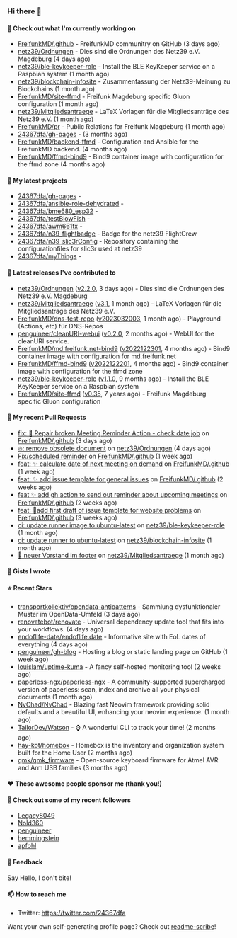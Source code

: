 ### Hi there 👋

#### 👷 Check out what I'm currently working on

- [FreifunkMD/.github](https://github.com/FreifunkMD/.github) - FreifunkMD communitry on GitHub (3 days ago)
- [netz39/Ordnungen](https://github.com/netz39/Ordnungen) - Dies sind die Ordnungen des Netz39 e.V. Magdeburg (4 days ago)
- [netz39/ble-keykeeper-role](https://github.com/netz39/ble-keykeeper-role) - Install the BLE KeyKeeper service on a Raspbian system (1 month ago)
- [netz39/blockchain-infosite](https://github.com/netz39/blockchain-infosite) - Zusammenfassung der Netz39-Meinung zu Blockchains (1 month ago)
- [FreifunkMD/site-ffmd](https://github.com/FreifunkMD/site-ffmd) - Freifunk Magdeburg specific Gluon configuration (1 month ago)
- [netz39/Mitgliedsantraege](https://github.com/netz39/Mitgliedsantraege) - LaTeX Vorlagen für die Mitgliedsanträge des Netz39 e.V. (1 month ago)
- [FreifunkMD/pr](https://github.com/FreifunkMD/pr) - Public Relations for Freifunk Magdeburg (1 month ago)
- [24367dfa/gh-pages](https://github.com/24367dfa/gh-pages) -  (3 months ago)
- [FreifunkMD/backend-ffmd](https://github.com/FreifunkMD/backend-ffmd) - Configuration and Ansible for the FreifunkMD backend. (4 months ago)
- [FreifunkMD/ffmd-bind9](https://github.com/FreifunkMD/ffmd-bind9) - Bind9 container image with configuration for the ffmd zone (4 months ago)

#### 🌱 My latest projects

- [24367dfa/gh-pages](https://github.com/24367dfa/gh-pages) - 
- [24367dfa/ansible-role-dehydrated](https://github.com/24367dfa/ansible-role-dehydrated) - 
- [24367dfa/bme680_esp32](https://github.com/24367dfa/bme680_esp32) - 
- [24367dfa/testBlowFish](https://github.com/24367dfa/testBlowFish) - 
- [24367dfa/awm661tx](https://github.com/24367dfa/awm661tx) - 
- [24367dfa/n39_flightbadge](https://github.com/24367dfa/n39_flightbadge) - Badge for the netz39 FlightCrew
- [24367dfa/n39_slic3rConfig](https://github.com/24367dfa/n39_slic3rConfig) - Repository containing the configurationfiles for slic3r used at netz39
- [24367dfa/myThings](https://github.com/24367dfa/myThings) - 

#### 🔭 Latest releases I've contributed to

- [netz39/Ordnungen](https://github.com/netz39/Ordnungen) ([v2.2.0](https://github.com/netz39/Ordnungen/releases/tag/v2.2.0), 3 days ago) - Dies sind die Ordnungen des Netz39 e.V. Magdeburg
- [netz39/Mitgliedsantraege](https://github.com/netz39/Mitgliedsantraege) ([v3.1](https://github.com/netz39/Mitgliedsantraege/releases/tag/v3.1), 1 month ago) - LaTeX Vorlagen für die Mitgliedsanträge des Netz39 e.V.
- [FreifunkMD/dns-test-repo](https://github.com/FreifunkMD/dns-test-repo) ([v2023032003](https://github.com/FreifunkMD/dns-test-repo/releases/tag/v2023032003), 1 month ago) - Playground (Actions, etc) für DNS-Repos
- [penguineer/cleanURI-webui](https://github.com/penguineer/cleanURI-webui) ([v0.2.0](https://github.com/penguineer/cleanURI-webui/releases/tag/v0.2.0), 2 months ago) - WebUI for the cleanURI service.
- [FreifunkMD/md.freifunk.net-bind9](https://github.com/FreifunkMD/md.freifunk.net-bind9) ([v2022122301](https://github.com/FreifunkMD/md.freifunk.net-bind9/releases/tag/v2022122301), 4 months ago) - Bind9 container image with configuration for md.freifunk.net
- [FreifunkMD/ffmd-bind9](https://github.com/FreifunkMD/ffmd-bind9) ([v2022122201](https://github.com/FreifunkMD/ffmd-bind9/releases/tag/v2022122201), 4 months ago) - Bind9 container image with configuration for the ffmd zone
- [netz39/ble-keykeeper-role](https://github.com/netz39/ble-keykeeper-role) ([v1.1.0](https://github.com/netz39/ble-keykeeper-role/releases/tag/v1.1.0), 9 months ago) - Install the BLE KeyKeeper service on a Raspbian system
- [FreifunkMD/site-ffmd](https://github.com/FreifunkMD/site-ffmd) ([v0.35](https://github.com/FreifunkMD/site-ffmd/releases/tag/v0.35), 7 years ago) - Freifunk Magdeburg specific Gluon configuration

#### 🔨 My recent Pull Requests

- [fix: 💚 Repair broken Meeting Reminder Action - check date job](https://github.com/FreifunkMD/.github/pull/37) on [FreifunkMD/.github](https://github.com/FreifunkMD/.github) (3 days ago)
- [🔥: remove obsolete document](https://github.com/netz39/Ordnungen/pull/9) on [netz39/Ordnungen](https://github.com/netz39/Ordnungen) (4 days ago)
- [Fix/scheduled reminder](https://github.com/FreifunkMD/.github/pull/35) on [FreifunkMD/.github](https://github.com/FreifunkMD/.github) (1 week ago)
- [feat: ✨ calculate date of next meeting on demand](https://github.com/FreifunkMD/.github/pull/34) on [FreifunkMD/.github](https://github.com/FreifunkMD/.github) (1 week ago)
- [feat: ✨ add issue template for general issues](https://github.com/FreifunkMD/.github/pull/32) on [FreifunkMD/.github](https://github.com/FreifunkMD/.github) (2 weeks ago)
- [feat ✨ add gh action to send out reminder about upcoming meetings](https://github.com/FreifunkMD/.github/pull/28) on [FreifunkMD/.github](https://github.com/FreifunkMD/.github) (2 weeks ago)
- [feat: 🚸add first draft of issue template for website problems](https://github.com/FreifunkMD/.github/pull/24) on [FreifunkMD/.github](https://github.com/FreifunkMD/.github) (3 weeks ago)
- [ci: update runner image to ubuntu-latest](https://github.com/netz39/ble-keykeeper-role/pull/8) on [netz39/ble-keykeeper-role](https://github.com/netz39/ble-keykeeper-role) (1 month ago)
- [ci: update runner to ubuntu-latest](https://github.com/netz39/blockchain-infosite/pull/8) on [netz39/blockchain-infosite](https://github.com/netz39/blockchain-infosite) (1 month ago)
- [👥 neuer Vorstand im footer](https://github.com/netz39/Mitgliedsantraege/pull/10) on [netz39/Mitgliedsantraege](https://github.com/netz39/Mitgliedsantraege) (1 month ago)

#### 📓 Gists I wrote


#### ⭐ Recent Stars

- [transportkollektiv/opendata-antipatterns](https://github.com/transportkollektiv/opendata-antipatterns) - Sammlung dysfunktionaler Muster im OpenData-Umfeld (3 days ago)
- [renovatebot/renovate](https://github.com/renovatebot/renovate) - Universal dependency update tool that fits into your workflows. (4 days ago)
- [endoflife-date/endoflife.date](https://github.com/endoflife-date/endoflife.date) - Informative site with EoL dates of everything (4 days ago)
- [penguineer/gh-blog](https://github.com/penguineer/gh-blog) - Hosting a blog or static landing page on GitHub (1 week ago)
- [louislam/uptime-kuma](https://github.com/louislam/uptime-kuma) - A fancy self-hosted monitoring tool (2 weeks ago)
- [paperless-ngx/paperless-ngx](https://github.com/paperless-ngx/paperless-ngx) - A community-supported supercharged version of paperless: scan, index and archive all your physical documents (1 month ago)
- [NvChad/NvChad](https://github.com/NvChad/NvChad) - Blazing fast Neovim framework providing solid defaults and a beautiful UI, enhancing your neovim experience. (1 month ago)
- [TailorDev/Watson](https://github.com/TailorDev/Watson) - :watch: A wonderful CLI to track your time! (2 months ago)
- [hay-kot/homebox](https://github.com/hay-kot/homebox) - Homebox is the inventory and organization system built for the Home User (2 months ago)
- [qmk/qmk_firmware](https://github.com/qmk/qmk_firmware) - Open-source keyboard firmware for Atmel AVR and Arm USB families (3 months ago)

#### ❤️ These awesome people sponsor me (thank you!)


#### 👯 Check out some of my recent followers

- [Legacy8049](https://github.com/Legacy8049)
- [Nold360](https://github.com/Nold360)
- [penguineer](https://github.com/penguineer)
- [hemmingstein](https://github.com/hemmingstein)
- [apfohl](https://github.com/apfohl)

#### 💬 Feedback

Say Hello, I don't bite!

#### 📫 How to reach me

- Twitter: https://twitter.com/24367dfa

Want your own self-generating profile page? Check out [readme-scribe](https://github.com/muesli/readme-scribe)!